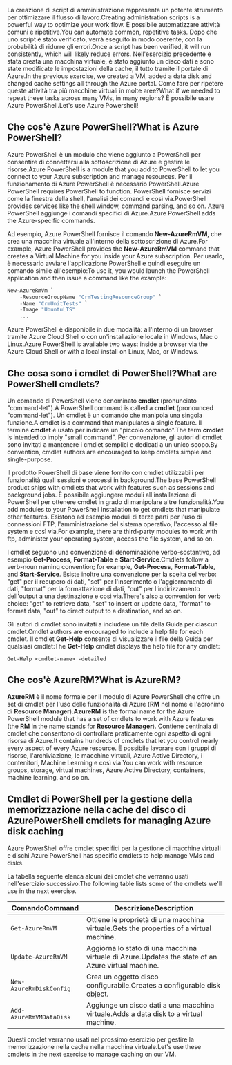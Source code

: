 <span data-ttu-id="5a10c-101">La creazione di script di amministrazione rappresenta un potente strumento per ottimizzare il flusso di lavoro.</span><span class="sxs-lookup"><span data-stu-id="5a10c-101">Creating administration scripts is a powerful way to optimize your work flow.</span></span> <span data-ttu-id="5a10c-102">È possibile automatizzare attività comuni e ripetitive.</span><span class="sxs-lookup"><span data-stu-id="5a10c-102">You can automate common, repetitive tasks.</span></span> <span data-ttu-id="5a10c-103">Dopo che uno script è stato verificato, verrà eseguito in modo coerente, con la probabilità di ridurre gli errori.</span><span class="sxs-lookup"><span data-stu-id="5a10c-103">Once a script has been verified, it will run consistently, which will likely reduce errors.</span></span> <span data-ttu-id="5a10c-104">Nell'esercizio precedente è stata creata una macchina virtuale, è stato aggiunto un disco dati e sono state modificate le impostazioni della cache, il tutto tramite il portale di Azure.</span><span class="sxs-lookup"><span data-stu-id="5a10c-104">In the previous exercise, we created a VM, added a data disk and changed cache settings all through the Azure portal.</span></span> <span data-ttu-id="5a10c-105">Come fare per ripetere queste attività tra più macchine virtuali in molte aree?</span><span class="sxs-lookup"><span data-stu-id="5a10c-105">What if we needed to repeat these tasks across many VMs, in many regions?</span></span> <span data-ttu-id="5a10c-106">È possibile usare Azure PowerShell.</span><span class="sxs-lookup"><span data-stu-id="5a10c-106">Let's use Azure Powershell!</span></span>

## <a name="what-is-azure-powershell"></a><span data-ttu-id="5a10c-107">Che cos'è Azure PowerShell?</span><span class="sxs-lookup"><span data-stu-id="5a10c-107">What is Azure PowerShell?</span></span>
<span data-ttu-id="5a10c-108">Azure PowerShell è un modulo che viene aggiunto a PowerShell per consentire di connettersi alla sottoscrizione di Azure e gestire le risorse.</span><span class="sxs-lookup"><span data-stu-id="5a10c-108">Azure PowerShell is a module that you add to PowerShell to let you connect to your Azure subscription and manage resources.</span></span> <span data-ttu-id="5a10c-109">Per il funzionamento di Azure PowerShell è necessario PowerShell.</span><span class="sxs-lookup"><span data-stu-id="5a10c-109">Azure PowerShell requires PowerShell to function.</span></span> <span data-ttu-id="5a10c-110">PowerShell fornisce servizi come la finestra della shell, l'analisi dei comandi e così via.</span><span class="sxs-lookup"><span data-stu-id="5a10c-110">PowerShell provides services like the shell window, command parsing, and so on.</span></span> <span data-ttu-id="5a10c-111">Azure PowerShell aggiunge i comandi specifici di Azure.</span><span class="sxs-lookup"><span data-stu-id="5a10c-111">Azure PowerShell adds the Azure-specific commands.</span></span>

<span data-ttu-id="5a10c-112">Ad esempio, Azure PowerShell fornisce il comando **New-AzureRmVM**, che crea una macchina virtuale all'interno della sottoscrizione di Azure.</span><span class="sxs-lookup"><span data-stu-id="5a10c-112">For example, Azure PowerShell provides the **New-AzureRmVM** command that creates a Virtual Machine for you inside your Azure subscription.</span></span> <span data-ttu-id="5a10c-113">Per usarlo, è necessario avviare l'applicazione PowerShell e quindi eseguire un comando simile all'esempio:</span><span class="sxs-lookup"><span data-stu-id="5a10c-113">To use it, you would launch the PowerShell application and then issue a command like the  example:</span></span>

```powershell
New-AzureRmVm `
    -ResourceGroupName "CrmTestingResourceGroup" `
    -Name "CrmUnitTests" `
    -Image "UbuntuLTS"
    ...
```

<span data-ttu-id="5a10c-114">Azure PowerShell è disponibile in due modalità: all'interno di un browser tramite Azure Cloud Shell o con un'installazione locale in Windows, Mac o Linux.</span><span class="sxs-lookup"><span data-stu-id="5a10c-114">Azure PowerShell is available two ways: inside a browser via the Azure Cloud Shell or with a local install on Linux, Mac, or Windows.</span></span>

## <a name="what-are-powershell-cmdlets"></a><span data-ttu-id="5a10c-115">Che cosa sono i cmdlet di PowerShell?</span><span class="sxs-lookup"><span data-stu-id="5a10c-115">What are PowerShell cmdlets?</span></span>

<span data-ttu-id="5a10c-116">Un comando di PowerShell viene denominato **cmdlet** (pronunciato "command-let").</span><span class="sxs-lookup"><span data-stu-id="5a10c-116">A PowerShell command is called a **cmdlet** (pronounced "command-let").</span></span> <span data-ttu-id="5a10c-117">Un cmdlet è un comando che manipola una singola funzione.</span><span class="sxs-lookup"><span data-stu-id="5a10c-117">A cmdlet is a command that manipulates a single feature.</span></span> <span data-ttu-id="5a10c-118">Il termine **cmdlet** è usato per indicare un "piccolo comando".</span><span class="sxs-lookup"><span data-stu-id="5a10c-118">The term **cmdlet** is intended to imply "small command".</span></span> <span data-ttu-id="5a10c-119">Per convenzione, gli autori di cmdlet sono invitati a mantenere i cmdlet semplici e dedicati a un unico scopo.</span><span class="sxs-lookup"><span data-stu-id="5a10c-119">By convention, cmdlet authors are encouraged to keep cmdlets simple and single-purpose.</span></span>

<span data-ttu-id="5a10c-120">Il prodotto PowerShell di base viene fornito con cmdlet utilizzabili per funzionalità quali sessioni e processi in background.</span><span class="sxs-lookup"><span data-stu-id="5a10c-120">The base PowerShell product ships with cmdlets that work with features such as sessions and background jobs.</span></span> <span data-ttu-id="5a10c-121">È possibile aggiungere moduli all'installazione di PowerShell per ottenere cmdlet in grado di manipolare altre funzionalità.</span><span class="sxs-lookup"><span data-stu-id="5a10c-121">You add modules to your PowerShell installation to get cmdlets that manipulate other features.</span></span> <span data-ttu-id="5a10c-122">Esistono ad esempio moduli di terze parti per l'uso di connessioni FTP, l'amministrazione del sistema operativo, l'accesso al file system e così via.</span><span class="sxs-lookup"><span data-stu-id="5a10c-122">For example, there are third-party modules to work with ftp, administer your operating system, access the file system, and so on.</span></span>

<span data-ttu-id="5a10c-123">I cmdlet seguono una convenzione di denominazione verbo-sostantivo, ad esempio **Get-Process**, **Format-Table** e **Start-Service**.</span><span class="sxs-lookup"><span data-stu-id="5a10c-123">Cmdlets follow a verb-noun naming convention; for example, **Get-Process**, **Format-Table**, and **Start-Service**.</span></span> <span data-ttu-id="5a10c-124">Esiste inoltre una convenzione per la scelta del verbo: "get" per il recupero di dati, "set" per l'inserimento o l'aggiornamento di dati, "format" per la formattazione di dati, "out" per l'indirizzamento dell'output a una destinazione e così via.</span><span class="sxs-lookup"><span data-stu-id="5a10c-124">There's also a convention for verb choice: "get" to retrieve data, "set" to insert or update data, "format" to format data, "out" to direct output to a destination, and so on.</span></span>

<span data-ttu-id="5a10c-125">Gli autori di cmdlet sono invitati a includere un file della Guida per ciascun cmdlet.</span><span class="sxs-lookup"><span data-stu-id="5a10c-125">Cmdlet authors are encouraged to include a help file for each cmdlet.</span></span> <span data-ttu-id="5a10c-126">Il cmdlet **Get-Help** consente di visualizzare il file della Guida per qualsiasi cmdlet:</span><span class="sxs-lookup"><span data-stu-id="5a10c-126">The **Get-Help** cmdlet displays the help file for any cmdlet:</span></span>

```
Get-Help <cmdlet-name> -detailed
```
## <a name="what-is-azurerm"></a><span data-ttu-id="5a10c-127">Che cos'è AzureRM?</span><span class="sxs-lookup"><span data-stu-id="5a10c-127">What is AzureRM?</span></span>

<span data-ttu-id="5a10c-128">**AzureRM** è il nome formale per il modulo di Azure PowerShell che offre un set di cmdlet per l'uso delle funzionalità di Azure (**RM** nel nome è l'acronimo di **Resource Manager**).</span><span class="sxs-lookup"><span data-stu-id="5a10c-128">**AzureRM** is the formal name for the Azure PowerShell module that has a set of cmdlets to work with Azure features (the **RM** in the name stands for **Resource Manager**).</span></span> <span data-ttu-id="5a10c-129">Contiene centinaia di cmdlet che consentono di controllare praticamente ogni aspetto di ogni risorsa di Azure.</span><span class="sxs-lookup"><span data-stu-id="5a10c-129">It contains hundreds of cmdlets that let you control nearly every aspect of every Azure resource.</span></span> <span data-ttu-id="5a10c-130">È possibile lavorare con i gruppi di risorse, l'archiviazione, le macchine virtuali, Azure Active Directory, i contenitori, Machine Learning e così via.</span><span class="sxs-lookup"><span data-stu-id="5a10c-130">You can work with resource groups, storage, virtual machines, Azure Active Directory, containers, machine learning, and so on.</span></span>

## <a name="powershell-cmdlets-for-managing-azure-disk-caching"></a><span data-ttu-id="5a10c-131">Cmdlet di PowerShell per la gestione della memorizzazione nella cache del disco di Azure</span><span class="sxs-lookup"><span data-stu-id="5a10c-131">PowerShell cmdlets for managing Azure disk caching</span></span>

<span data-ttu-id="5a10c-132">Azure PowerShell offre cmdlet specifici per la gestione di macchine virtuali e dischi.</span><span class="sxs-lookup"><span data-stu-id="5a10c-132">Azure PowerShell has specific cmdlets to help manage VMs and disks.</span></span> 

<span data-ttu-id="5a10c-133">La tabella seguente elenca alcuni dei cmdlet che verranno usati nell'esercizio successivo.</span><span class="sxs-lookup"><span data-stu-id="5a10c-133">The following table lists some of the cmdlets we'll use in the next exercise.</span></span>

|<span data-ttu-id="5a10c-134">Comando</span><span class="sxs-lookup"><span data-stu-id="5a10c-134">Command</span></span>  |<span data-ttu-id="5a10c-135">Descrizione</span><span class="sxs-lookup"><span data-stu-id="5a10c-135">Description</span></span>  |
|---------|---------|
|`Get-AzureRmVM`     |  <span data-ttu-id="5a10c-136">Ottiene le proprietà di una macchina virtuale.</span><span class="sxs-lookup"><span data-stu-id="5a10c-136">Gets the properties of a virtual machine.</span></span>       |        <span data-ttu-id="5a10c-137">$myVM</span><span class="sxs-lookup"><span data-stu-id="5a10c-137">$myVM</span></span>
|`Update-AzureRmVM`     |  <span data-ttu-id="5a10c-138">Aggiorna lo stato di una macchina virtuale di Azure.</span><span class="sxs-lookup"><span data-stu-id="5a10c-138">Updates the state of an Azure virtual machine.</span></span>       |        
|`New-AzureRmDiskConfig`     |  <span data-ttu-id="5a10c-139">Crea un oggetto disco configurabile.</span><span class="sxs-lookup"><span data-stu-id="5a10c-139">Creates a configurable disk object.</span></span>       |        
|`Add-AzureRmVMDataDisk`     |  <span data-ttu-id="5a10c-140">Aggiunge un disco dati a una macchina virtuale.</span><span class="sxs-lookup"><span data-stu-id="5a10c-140">Adds a data disk to a virtual machine.</span></span>   |      


<span data-ttu-id="5a10c-141">Questi cmdlet verranno usati nel prossimo esercizio per gestire la memorizzazione nella cache nella macchina virtuale.</span><span class="sxs-lookup"><span data-stu-id="5a10c-141">Let's use these cmdlets in the next exercise to manage caching on our VM.</span></span>
